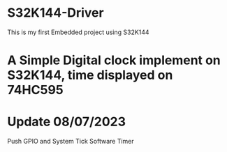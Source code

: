﻿# S32K144-Driver
This is my first Embedded project using S32K144
# A Simple Digital clock implement on S32K144, time displayed on 74HC595

# Update 08/07/2023
Push GPIO and System Tick Software Timer
